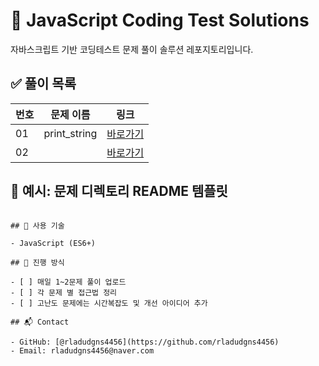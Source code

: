 # 🧠 JavaScript Coding Test Solutions

자바스크립트 기반 코딩테스트 문제 풀이 솔루션 레포지토리입니다. 


## ✅ 풀이 목록

| 번호 | 문제 이름             | 링크 |
|------|----------------------|------|
| 01   | print_string         | [바로가기](./01_print_string/README.md) |
| 02   |                      | [바로가기]() |

## 📌 예시: 문제 디렉토리 README 템플릿

```

## 📌 사용 기술

- JavaScript (ES6+)

## 🧩 진행 방식

- [ ] 매일 1~2문제 풀이 업로드
- [ ] 각 문제 별 접근법 정리
- [ ] 고난도 문제에는 시간복잡도 및 개선 아이디어 추가

## 📬 Contact

- GitHub: [@rladudgns4456](https://github.com/rladudgns4456)
- Email: rladudgns4456@naver.com
